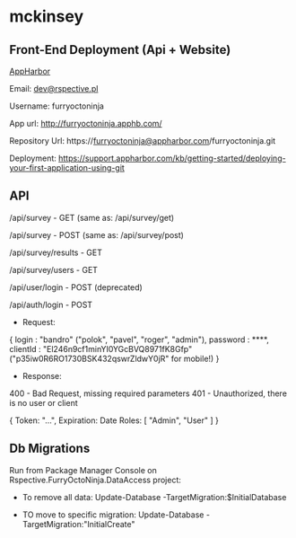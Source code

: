 # mckinsey

## Front-End Deployment (Api + Website)

[AppHarbor](https://appharbor.com)

Email:    dev@rspective.pl

Username: furryoctoninja

App url:	http://furryoctoninja.apphb.com/

Repository Url: https://furryoctoninja@appharbor.com/furryoctoninja.git

Deployment: https://support.appharbor.com/kb/getting-started/deploying-your-first-application-using-git

## API

/api/survey - GET (same as: /api/survey/get)

/api/survey - POST (same as: /api/survey/post)

/api/survey/results - GET

/api/survey/users - GET

/api/user/login - POST (deprecated)

/api/auth/login - POST

- Request:

{
    login : "bandro" ("polok", "pavel", "roger", "admin"),
    password : ****,
    clientId : "El246n9cf1minYI0YGcBVQ8971fK8Gfp" ("p35iw0R6RO1730BSK432qswrZldwY0jR" for mobile!)
}

- Response:

400 - Bad Request, missing required parameters
401 - Unauthorized, there is no user or client

{
	Token: "...",
	Expiration: Date
	Roles: [ "Admin", "User" ]
}

## Db Migrations

Run from Package Manager Console on Rspective.FurryOctoNinja.DataAccess project:

- To remove all data:
Update-Database -TargetMigration:$InitialDatabase 

- TO move to specific migration:
Update-Database -TargetMigration:"InitialCreate"
